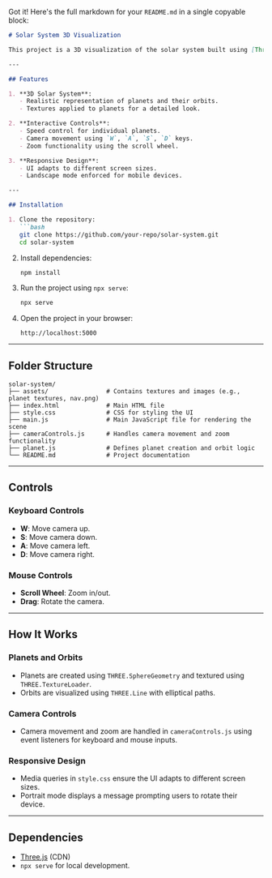 Got it! Here's the full markdown for your `README.md` in a single copyable block:

````markdown
# Solar System 3D Visualization

This project is a 3D visualization of the solar system built using [Three.js](https://threejs.org/). It includes interactive features such as speed control for planets, camera movement, zoom functionality, and orbit visualization.

---

## Features

1. **3D Solar System**:
   - Realistic representation of planets and their orbits.
   - Textures applied to planets for a detailed look.

2. **Interactive Controls**:
   - Speed control for individual planets.
   - Camera movement using `W`, `A`, `S`, `D` keys.
   - Zoom functionality using the scroll wheel.

3. **Responsive Design**:
   - UI adapts to different screen sizes.
   - Landscape mode enforced for mobile devices.

---

## Installation

1. Clone the repository:
   ```bash
   git clone https://github.com/your-repo/solar-system.git
   cd solar-system
````

2. Install dependencies:

   ```bash
   npm install
   ```

3. Run the project using `npx serve`:

   ```bash
   npx serve
   ```

4. Open the project in your browser:

   ```
   http://localhost:5000
   ```

---

## Folder Structure

```
solar-system/
├── assets/                # Contains textures and images (e.g., planet textures, nav.png)
├── index.html             # Main HTML file
├── style.css              # CSS for styling the UI
├── main.js                # Main JavaScript file for rendering the scene
├── cameraControls.js      # Handles camera movement and zoom functionality
├── planet.js              # Defines planet creation and orbit logic
└── README.md              # Project documentation
```

---

## Controls

### Keyboard Controls

* **W**: Move camera up.
* **S**: Move camera down.
* **A**: Move camera left.
* **D**: Move camera right.

### Mouse Controls

* **Scroll Wheel**: Zoom in/out.
* **Drag**: Rotate the camera.

---

## How It Works

### Planets and Orbits

* Planets are created using `THREE.SphereGeometry` and textured using `THREE.TextureLoader`.
* Orbits are visualized using `THREE.Line` with elliptical paths.

### Camera Controls

* Camera movement and zoom are handled in `cameraControls.js` using event listeners for keyboard and mouse inputs.

### Responsive Design

* Media queries in `style.css` ensure the UI adapts to different screen sizes.
* Portrait mode displays a message prompting users to rotate their device.

---

## Dependencies

* [Three.js](https://cdnjs.cloudflare.com/ajax/libs/three.js/r128/three.min.js) (CDN)
* `npx serve` for local development.
